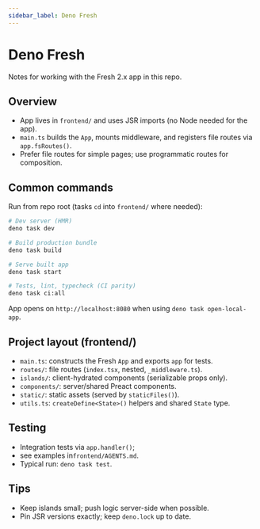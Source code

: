 ```yaml
---
sidebar_label: Deno Fresh
---
```


# Deno Fresh

Notes for working with the Fresh 2.x app in this repo.

## Overview

- App lives in `frontend/` and uses JSR imports (no Node needed for the app).
- `main.ts` builds the `App`, mounts middleware, and registers file routes via
  `app.fsRoutes()`.
- Prefer file routes for simple pages; use programmatic routes for composition.

## Common commands

Run from repo root (tasks `cd` into `frontend/` where needed):

```bash
# Dev server (HMR)
deno task dev

# Build production bundle
deno task build

# Serve built app
deno task start

# Tests, lint, typecheck (CI parity)
deno task ci:all
```

App opens on `http://localhost:8080` when using `deno task open-local-app`.

## Project layout (frontend/)

- `main.ts`: constructs the Fresh `App` and exports `app` for tests.
- `routes/`: file routes (`index.tsx`, nested, `_middleware.ts`).
- `islands/`: client-hydrated components (serializable props only).
- `components/`: server/shared Preact components.
- `static/`: static assets (served by `staticFiles()`).
- `utils.ts`: `createDefine<State>()` helpers and shared `State` type.

## Testing

- Integration tests via `app.handler()`; 
- see examples in`frontend/AGENTS.md`.
- Typical run: `deno task test`.

## Tips

- Keep islands small; push logic server-side when possible.
- Pin JSR versions exactly; keep `deno.lock` up to date.
